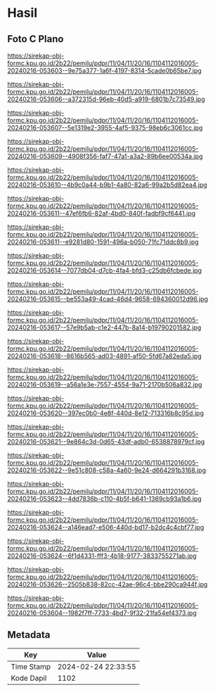 # Hasil

## Foto C Plano

https://sirekap-obj-formc.kpu.go.id/2b22/pemilu/pdpr/11/04/11/20/16/1104112016005-20240216-053603--9e75a377-1a6f-4197-8314-5cade0b65be7.jpg

https://sirekap-obj-formc.kpu.go.id/2b22/pemilu/pdpr/11/04/11/20/16/1104112016005-20240216-053606--a372315d-96eb-40d5-a919-6801b7c73549.jpg

https://sirekap-obj-formc.kpu.go.id/2b22/pemilu/pdpr/11/04/11/20/16/1104112016005-20240216-053607--5e1319e2-3955-4af5-9375-98eb6c3061cc.jpg

https://sirekap-obj-formc.kpu.go.id/2b22/pemilu/pdpr/11/04/11/20/16/1104112016005-20240216-053609--4908f356-faf7-47a1-a3a2-89b6ee00534a.jpg

https://sirekap-obj-formc.kpu.go.id/2b22/pemilu/pdpr/11/04/11/20/16/1104112016005-20240216-053610--4b9c0a44-b9b1-4a80-82a6-99a2b5d82ea4.jpg

https://sirekap-obj-formc.kpu.go.id/2b22/pemilu/pdpr/11/04/11/20/16/1104112016005-20240216-053611--47ef6fb6-82af-4bd0-840f-fadbf9cf6441.jpg

https://sirekap-obj-formc.kpu.go.id/2b22/pemilu/pdpr/11/04/11/20/16/1104112016005-20240216-053611--e9281d80-1591-496a-b050-71fc71ddc8b9.jpg

https://sirekap-obj-formc.kpu.go.id/2b22/pemilu/pdpr/11/04/11/20/16/1104112016005-20240216-053614--7077db04-d7cb-4fa4-bfd3-c25db6fcbede.jpg

https://sirekap-obj-formc.kpu.go.id/2b22/pemilu/pdpr/11/04/11/20/16/1104112016005-20240216-053615--be553a49-4cad-46d4-9658-694360012d96.jpg

https://sirekap-obj-formc.kpu.go.id/2b22/pemilu/pdpr/11/04/11/20/16/1104112016005-20240216-053617--57e9b5ab-c1e2-447b-8a14-b19790201582.jpg

https://sirekap-obj-formc.kpu.go.id/2b22/pemilu/pdpr/11/04/11/20/16/1104112016005-20240216-053618--8616b565-ad03-4891-af50-5fd67a82eda5.jpg

https://sirekap-obj-formc.kpu.go.id/2b22/pemilu/pdpr/11/04/11/20/16/1104112016005-20240216-053619--a56a1e3e-7557-4554-9a71-2170b506a832.jpg

https://sirekap-obj-formc.kpu.go.id/2b22/pemilu/pdpr/11/04/11/20/16/1104112016005-20240216-053620--397ec0b0-4e8f-440d-8e12-713316b8c95d.jpg

https://sirekap-obj-formc.kpu.go.id/2b22/pemilu/pdpr/11/04/11/20/16/1104112016005-20240216-053621--9e864c3d-0d65-43df-adb0-6538878979cf.jpg

https://sirekap-obj-formc.kpu.go.id/2b22/pemilu/pdpr/11/04/11/20/16/1104112016005-20240216-053622--9e51c808-c58a-4a60-9e24-d664291b3168.jpg

https://sirekap-obj-formc.kpu.go.id/2b22/pemilu/pdpr/11/04/11/20/16/1104112016005-20240216-053623--4dd7836b-c110-4b5f-b641-1369cb93a1b6.jpg

https://sirekap-obj-formc.kpu.go.id/2b22/pemilu/pdpr/11/04/11/20/16/1104112016005-20240216-053624--a146ead7-e506-440d-bd17-b2dc4c4cbf77.jpg

https://sirekap-obj-formc.kpu.go.id/2b22/pemilu/pdpr/11/04/11/20/16/1104112016005-20240216-053624--6f1d4331-fff3-4b18-9177-3833755271ab.jpg

https://sirekap-obj-formc.kpu.go.id/2b22/pemilu/pdpr/11/04/11/20/16/1104112016005-20240216-053626--2505b838-82cc-42ae-96c4-bbe290ca944f.jpg

https://sirekap-obj-formc.kpu.go.id/2b22/pemilu/pdpr/11/04/11/20/16/1104112016005-20240216-053604--1982f7ff-7733-4bd7-9f32-21fa54ef4373.jpg


## Metadata

| Key        | Value               |
| ---------- | ------------------- |
| Time Stamp | 2024-02-24 22:33:55 |
| Kode Dapil | 1102                |



